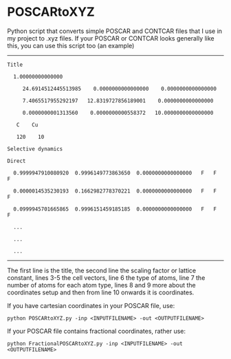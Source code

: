 # POSCARtoXYZ
Python script that converts simple POSCAR and CONTCAR files that I use in my project to .xyz files. If your POSCAR or CONTCAR looks generally like this, you can use this script too (an example)

__________
```Title```

```   1.00000000000000 ```
    
```     24.6914512445513985    0.0000000000000000    0.0000000000000000```

```     7.4065517955292197   12.8319727856189001    0.0000000000000000```

```     0.0000000001313560    0.0000000000558372   10.0000000000000000```

```   C    Cu```

```   120    10```

```Selective dynamics```

```Direct```

```  0.9999947910080920  0.9996149773863650  0.0000000000000000   F   F   F```

```  0.0000014535230193  0.1662982778370221  0.0000000000000000   F   F   F```

```  0.0999945701665865  0.9996151459185185  0.0000000000000000   F   F   F```

```  ...```

```  ...```

```  ...```
_________

The first line is the title, the second line the scaling factor or lattice constant, lines 3-5 the cell vectors, line 6 the type of atoms, line 7 the number of atoms for each atom type, lines 8 and 9 more about the coordinates setup and then from line 10 onwards it is coordinates.

If you have cartesian coordinates in your POSCAR file, use:

```
python POSCARtoXYZ.py -inp <INPUTFILENAME> -out <OUTPUTFILENAME>
```

If your POSCAR file contains fractional coordinates, rather use:
```
python FractionalPOSCARtoXYZ.py -inp <INPUTFILENAME> -out <OUTPUTFILENAME>
```
